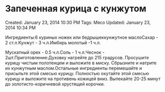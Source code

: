# Запеченная курица с кунжутом

Created: January 23, 2014 10:30 PM
Tags: Мясо
Updated: January 23, 2014 10:34 PM

Ингредиенты:6 куриных ножек или бедрышеккунжутное маслоСахар - 2 ст.л.Кунжут - 3 ч.л.Имбирь молотый -1 ч.л.

Мускатный орех - 0.5 ч.л.Соль - 1 ч.л.Чеснок - 2шт.Приготовление:Духовку нагрейте до 215 градусов. Просушите курицу чистым полотенцем и выложите в миску. Сбрызните и натрите их кунжутным маслом.Остальные ингредиенты перемешайте и присыпьте этой смесью курицу. Полностью окутайте этой смесью курицу и выложите на противень кожицей вниз. Выпекайте 20-25 минут до золотисто-коричневой хрустящей корочки.